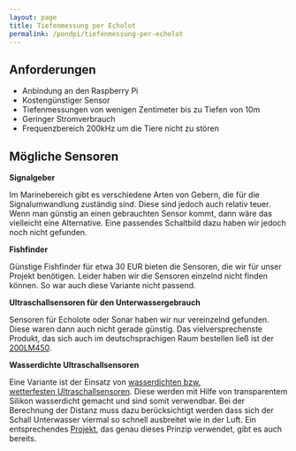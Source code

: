 ```yaml
---
layout: page
title: Tiefenmessung per Echolot
permalink: /pondpi/tiefenmessung-per-echolot
---
```

## Anforderungen

*   Anbindung an den Raspberry Pi
*   Kostengünstiger Sensor
*   Tiefenmessungen von wenigen Zentimeter bis zu Tiefen von 10m
*   Geringer Stromverbrauch
*   Frequenzbereich 200kHz um die Tiere nicht zu stören

## Mögliche Sensoren

**Signalgeber**

Im Marinebereich gibt es verschiedene Arten von Gebern, die für die Signalumwandlung zuständig sind. Diese sind jedoch auch relativ teuer. Wenn man günstig an einen gebrauchten Sensor kommt, dann wäre das vielleicht eine Alternative. Eine passendes Schaltbild dazu haben wir jedoch noch nicht gefunden.

**Fishfinder**

Günstige Fishfinder für etwa 30 EUR bieten die Sensoren, die wir für unser Projekt benötigen. Leider haben wir die Sensoren einzelnd nicht finden können. So war auch diese Variante nicht passend.

**Ultraschallsensoren für den Unterwassergebrauch**

Sensoren für Echolote oder Sonar haben wir nur vereinzelnd gefunden. Diese waren dann auch nicht gerade günstig. Das vielversprechenste Produkt, das sich auch im deutschsprachigen Raum bestellen ließ ist der [200LM450](http://www.sander-electronic.de/ultraschall-unter-wasser.html).

**Wasserdichte Ultraschallsensoren**

Eine Variante ist der Einsatz von [wasserdichten bzw. wetterfesten Ultraschallsensoren](http://www.maxbotix.com/Ultrasonic_Sensors/MB7072.htm). Diese werden mit Hilfe von transparentem Silikon wasserdicht gemacht und sind somit verwendbar. Bei der Berechnung der Distanz muss dazu berücksichtigt werden dass sich der Schall Unterwasser viermal so schnell ausbreitet wie in der Luft. Ein entsprechendes [Projekt](https://coconutpi.wordpress.com/), das genau dieses Prinzip verwendet, gibt es auch bereits.